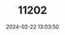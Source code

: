 ---
title: "11202"
category: "Lamottemys okuensis"
draft: false
date: 2024-02-22 13:03:50
languages:
  English: ["Mt. Oku Rat", "Mount Oku Rat"]
---